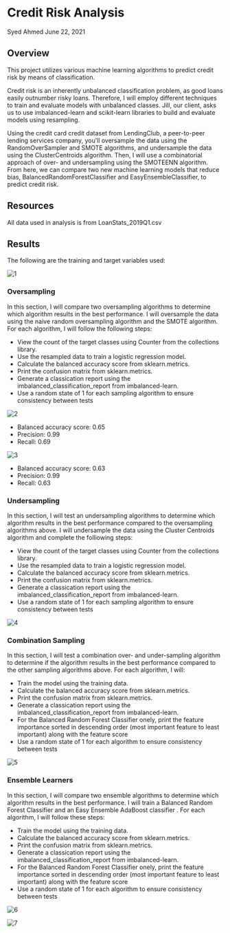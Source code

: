 # Credit Risk Analysis

Syed Ahmed
June 22, 2021 

## Overview 

This project utilizes various machine learning algorithms to predict credit risk by means of classification. 

Credit risk is an inherently unbalanced classification problem, as good loans easily outnumber risky loans. Therefore, I will employ different techniques to train and evaluate models with unbalanced classes. Jill, our client, asks us to use imbalanced-learn and scikit-learn libraries to build and evaluate models using resampling.

Using the credit card credit dataset from LendingClub, a peer-to-peer lending services company, you’ll oversample the data using the RandomOverSampler and SMOTE algorithms, and undersample the data using the ClusterCentroids algorithm. Then, I will use a combinatorial approach of over- and undersampling using the SMOTEENN algorithm. From here, we can compare two new machine learning models that reduce bias, BalancedRandomForestClassifier and EasyEnsembleClassifier, to predict credit risk. 

## Resources 
All data used in analysis is from LoanStats_2019Q1.csv

## Results 

The following are the training and target variables used: 

![1](https://user-images.githubusercontent.com/45697471/123008811-9349ce00-d389-11eb-8128-d092ee4b24e1.png)


### Oversampling 

In this section, I will compare two oversampling algorithms to determine which algorithm results in the best performance. I will oversample the data using the naive random oversampling algorithm and the SMOTE algorithm. For each algorithm, I will follow the following steps:

- View the count of the target classes using Counter from the collections library.
- Use the resampled data to train a logistic regression model.
- Calculate the balanced accuracy score from sklearn.metrics.
- Print the confusion matrix from sklearn.metrics.
- Generate a classication report using the imbalanced_classification_report from imbalanced-learn.
- Use a random state of 1 for each sampling algorithm to ensure consistency between tests

![2](https://user-images.githubusercontent.com/45697471/123008821-96dd5500-d389-11eb-9383-fd296c8d78a3.png)

- Balanced accuracy score: 0.65
- Precision: 0.99
- Recall: 0.69

![3](https://user-images.githubusercontent.com/45697471/123008852-a8bef800-d389-11eb-912c-fdd1a7887010.png)

- Balanced accuracy score: 0.63
- Precision: 0.99
- Recall: 0.63

### Undersampling 

In this section, I will test an undersampling algorithms to determine which algorithm results in the best performance compared to the oversampling algorithms above. I will undersample the data using the Cluster Centroids algorithm and complete the folliowing steps:

- View the count of the target classes using Counter from the collections library.
- Use the resampled data to train a logistic regression model.
- Calculate the balanced accuracy score from sklearn.metrics.
- Print the confusion matrix from sklearn.metrics.
- Generate a classication report using the imbalanced_classification_report from imbalanced-learn.
- Use a random state of 1 for each sampling algorithm to ensure consistency between tests

![4](https://user-images.githubusercontent.com/45697471/123008875-b70d1400-d389-11eb-8d7a-1b5ba237e5d2.png)


### Combination Sampling 

In this section, I will test a combination over- and under-sampling algorithm to determine if the algorithm results in the best performance compared to the other sampling algorithms above.  For each algorithm, I will:

- Train the model using the training data.
- Calculate the balanced accuracy score from sklearn.metrics.
- Print the confusion matrix from sklearn.metrics.
- Generate a classication report using the imbalanced_classification_report from imbalanced-learn.
- For the Balanced Random Forest Classifier onely, print the feature importance sorted in descending order (most important feature to least important) along with the feature score
- Use a random state of 1 for each algorithm to ensure consistency between tests

![5](https://user-images.githubusercontent.com/45697471/123008895-c4c29980-d389-11eb-9041-36fe32c74ac7.png)


### Ensemble Learners 

In this section, I will compare two ensemble algorithms to determine which algorithm results in the best performance. I will train a Balanced Random Forest Classifier and an Easy Ensemble AdaBoost classifier . For each algorithm, I will follow these steps: 

- Train the model using the training data.
- Calculate the balanced accuracy score from sklearn.metrics.
- Print the confusion matrix from sklearn.metrics.
- Generate a classication report using the imbalanced_classification_report from imbalanced-learn.
- For the Balanced Random Forest Classifier onely, print the feature importance sorted in descending order (most important feature to least important) along with the feature score
- Use a random state of 1 for each algorithm to ensure consistency between tests


![6](https://user-images.githubusercontent.com/45697471/123008908-c9874d80-d389-11eb-9042-6e8ef5561815.png)


![7](https://user-images.githubusercontent.com/45697471/123008914-cc823e00-d389-11eb-9009-4cc904eeac67.png)
